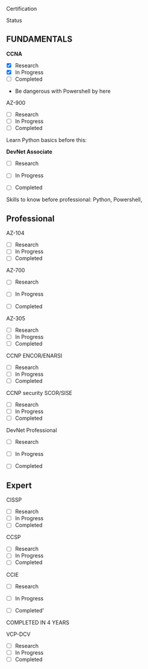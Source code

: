 

Certification

Status

## FUNDAMENTALS


**CCNA**

- [x] Research
- [x] In Progress
- [ ] Completed

- Be dangerous with Powershell by here

AZ-900 
- [ ] Research
- [ ] In Progress
- [ ] Completed

Learn Python basics before this:

**DevNet Associate**
- [ ] Research
- [ ] In Progress
- [ ] Completed


Skills to know before professional: Python, Powershell, 



## Professional


AZ-104
- [ ] Research
- [ ] In Progress
- [ ] Completed

AZ-700

- [ ] Research
- [ ] In Progress
- [ ] Completed


AZ-305
- [ ] Research
- [ ] In Progress
- [ ] Completed

CCNP ENCOR/ENARSI
- [ ] Research
- [ ] In Progress
- [ ] Completed

CCNP security SCOR/SISE

- [ ] Research
- [ ] In Progress
- [ ] Completed

DevNet Professional
- [ ] Research
- [ ] In Progress
- [ ] Completed



## Expert

CISSP
- [ ] Research
- [ ] In Progress
- [ ] Completed

CCSP
- [ ] Research
- [ ] In Progress
- [ ] Completed

CCIE 

- [ ] Research
- [ ] In Progress
- [ ] Completed'




COMPLETED IN 4 YEARS


VCP-DCV
- [ ] Research
- [ ] In Progress
- [ ] Completed
